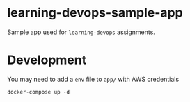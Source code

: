 # learning-devops-sample-app
Sample app used for `learning-devops` assignments.

# Development
You may need to add a `env` file to `app/` with AWS credentials

```
docker-compose up -d
```
